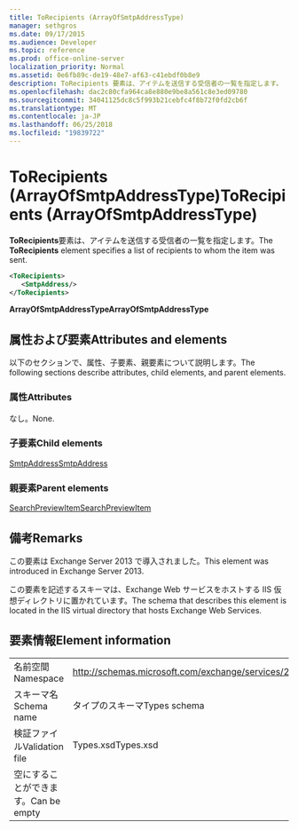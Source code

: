 ```yaml
---
title: ToRecipients (ArrayOfSmtpAddressType)
manager: sethgros
ms.date: 09/17/2015
ms.audience: Developer
ms.topic: reference
ms.prod: office-online-server
localization_priority: Normal
ms.assetid: 0e6fb89c-de19-48e7-af63-c41ebdf0b8e9
description: ToRecipients 要素は、アイテムを送信する受信者の一覧を指定します。
ms.openlocfilehash: dac2c80cfa964ca8e880e9be8a561c8e3ed09780
ms.sourcegitcommit: 34041125dc8c5f993b21cebfc4f8b72f0fd2cb6f
ms.translationtype: MT
ms.contentlocale: ja-JP
ms.lasthandoff: 06/25/2018
ms.locfileid: "19839722"
---
```

# <a name="torecipients-arrayofsmtpaddresstype"></a><span data-ttu-id="26130-103">ToRecipients (ArrayOfSmtpAddressType)</span><span class="sxs-lookup"><span data-stu-id="26130-103">ToRecipients (ArrayOfSmtpAddressType)</span></span>

<span data-ttu-id="26130-104">**ToRecipients**要素は、アイテムを送信する受信者の一覧を指定します。</span><span class="sxs-lookup"><span data-stu-id="26130-104">The **ToRecipients** element specifies a list of recipients to whom the item was sent.</span></span> 
  
```XML
<ToRecipients>
   <SmtpAddress/>
</ToRecipients>
```

 <span data-ttu-id="26130-105">**ArrayOfSmtpAddressType**</span><span class="sxs-lookup"><span data-stu-id="26130-105">**ArrayOfSmtpAddressType**</span></span>
## <a name="attributes-and-elements"></a><span data-ttu-id="26130-106">属性および要素</span><span class="sxs-lookup"><span data-stu-id="26130-106">Attributes and elements</span></span>

<span data-ttu-id="26130-107">以下のセクションで、属性、子要素、親要素について説明します。</span><span class="sxs-lookup"><span data-stu-id="26130-107">The following sections describe attributes, child elements, and parent elements.</span></span>
  
### <a name="attributes"></a><span data-ttu-id="26130-108">属性</span><span class="sxs-lookup"><span data-stu-id="26130-108">Attributes</span></span>

<span data-ttu-id="26130-109">なし。</span><span class="sxs-lookup"><span data-stu-id="26130-109">None.</span></span>
  
### <a name="child-elements"></a><span data-ttu-id="26130-110">子要素</span><span class="sxs-lookup"><span data-stu-id="26130-110">Child elements</span></span>

[<span data-ttu-id="26130-111">SmtpAddress</span><span class="sxs-lookup"><span data-stu-id="26130-111">SmtpAddress</span></span>](smtpaddress.md)
  
### <a name="parent-elements"></a><span data-ttu-id="26130-112">親要素</span><span class="sxs-lookup"><span data-stu-id="26130-112">Parent elements</span></span>

[<span data-ttu-id="26130-113">SearchPreviewItem</span><span class="sxs-lookup"><span data-stu-id="26130-113">SearchPreviewItem</span></span>](searchpreviewitem.md)
  
## <a name="remarks"></a><span data-ttu-id="26130-114">備考</span><span class="sxs-lookup"><span data-stu-id="26130-114">Remarks</span></span>

<span data-ttu-id="26130-115">この要素は Exchange Server 2013 で導入されました。</span><span class="sxs-lookup"><span data-stu-id="26130-115">This element was introduced in Exchange Server 2013.</span></span>
  
<span data-ttu-id="26130-116">この要素を記述するスキーマは、Exchange Web サービスをホストする IIS 仮想ディレクトリに置かれています。</span><span class="sxs-lookup"><span data-stu-id="26130-116">The schema that describes this element is located in the IIS virtual directory that hosts Exchange Web Services.</span></span>
  
## <a name="element-information"></a><span data-ttu-id="26130-117">要素情報</span><span class="sxs-lookup"><span data-stu-id="26130-117">Element information</span></span>

|||
|:-----|:-----|
|<span data-ttu-id="26130-118">名前空間</span><span class="sxs-lookup"><span data-stu-id="26130-118">Namespace</span></span>  <br/> |http://schemas.microsoft.com/exchange/services/2006/types  <br/> |
|<span data-ttu-id="26130-119">スキーマ名</span><span class="sxs-lookup"><span data-stu-id="26130-119">Schema name</span></span>  <br/> |<span data-ttu-id="26130-120">タイプのスキーマ</span><span class="sxs-lookup"><span data-stu-id="26130-120">Types schema</span></span>  <br/> |
|<span data-ttu-id="26130-121">検証ファイル</span><span class="sxs-lookup"><span data-stu-id="26130-121">Validation file</span></span>  <br/> |<span data-ttu-id="26130-122">Types.xsd</span><span class="sxs-lookup"><span data-stu-id="26130-122">Types.xsd</span></span>  <br/> |
|<span data-ttu-id="26130-123">空にすることができます。</span><span class="sxs-lookup"><span data-stu-id="26130-123">Can be empty</span></span>  <br/> ||
   

